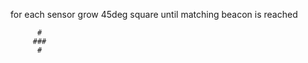 for each sensor
  grow 45deg square until matching beacon is reached


          #
         ###
          #
